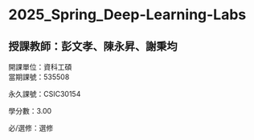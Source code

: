 # 2025_Spring_Deep-Learning-Labs
## 授課教師：彭文孝、陳永昇、謝秉均
開課單位：資科工碩  
當期課號：535508

永久課號：CSIC30154

學分數：3.00

必/選修：選修
